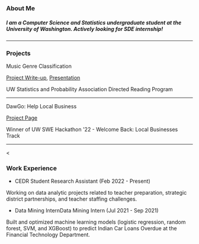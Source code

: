 ### About Me

##### I am a Computer Science and Statistics undergraduate student at the University of Washington. Actively looking for SDE internship!
---

### Projects

Music Genre Classification

[Project Write-up](https://spa-drp.github.io/writeups/aut2021/writeups/yitong.pdf), [Presentation](https://spa-drp.github.io/writeups/aut2021/slides/yitong.pdf)

UW Statistics and Probability Association Directed Reading Program

---
DawGo: Help Local Business

[Project Page](https://devpost.com/software/dawgo-help-local-bussiness#updates)

Winner of UW SWE Hackathon '22 - Welcome Back: Local Businesses Track


---

<
### Work Experience

- CEDR Student Research Assistant (Feb 2022 - Present)

Working on data analytic projects related to teacher preparation, strategic district partnerships, and teacher staffing challenges.

- Data Mining InternData Mining Intern (Jul 2021 - Sep 2021)

Built and optimized machine learning models (logistic regression, random forest, SVM, and XGBoost) to predict Indian Car Loans Overdue at the Financial Technology Department.

<!-- - [Project 3 Title](http://example.com/)
- [Project 4 Title](http://example.com/)
- [Project 5 Title](http://example.com/) -->

